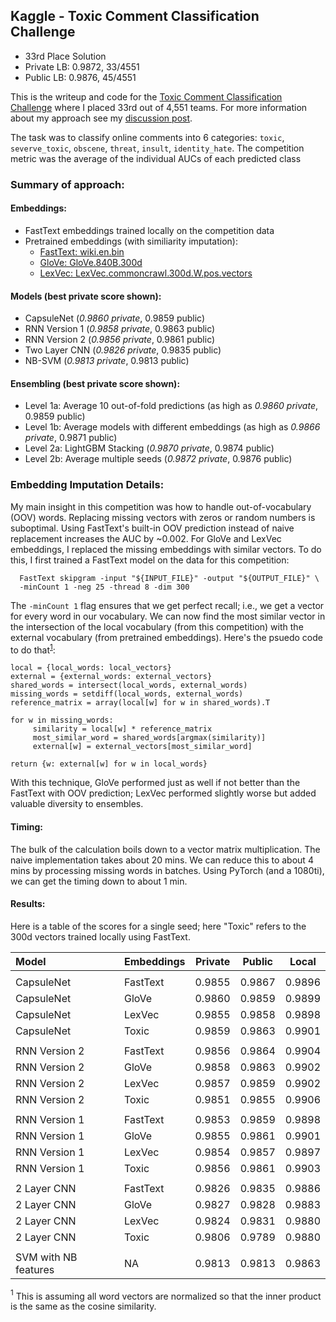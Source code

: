 ## Kaggle - Toxic Comment Classification Challenge

* 33rd Place Solution 
* Private LB: 0.9872, 33/4551
* Public LB: 0.9876, 45/4551

This is the writeup and code for the [Toxic Comment Classification Challenge](https://www.kaggle.com/c/jigsaw-toxic-comment-classification-challenge) where I placed 33rd out of 4,551 teams.  For more information about my approach see my [discussion post](https://www.kaggle.com/c/jigsaw-toxic-comment-classification-challenge/discussion/52666). 

The task was to classify online comments into 6 categories: `toxic`, `severve_toxic`, `obscene`, `threat`, `insult`, `identity_hate`.  The competition metric was the average of the individual AUCs of each predicted class


### Summary of approach:



#### Embeddings: 
   - FastText embeddings trained locally on the competition data
   - Pretrained embeddings (with similiarity imputation): 
      * [FastText: wiki.en.bin](https://fastText.cc/docs/en/english-vectors.html)
      * [GloVe: GloVe.840B.300d](https://nlp.stanford.edu/projects/glove/) 
      * [LexVec: LexVec.commoncrawl.300d.W.pos.vectors](https://github.com/alexandres/lexvec)

#### Models (best private score shown): 
   - CapsuleNet    (*0.9860 private*,	0.9859 public)
   - RNN Version 1 (*0.9858 private*,	0.9863 public)
   - RNN Version 2 (*0.9856 private*,	0.9861 public)
   - Two Layer CNN (*0.9826 private*,	0.9835 public)
   - NB-SVM (*0.9813 private*, 0.9813 public)
	
#### Ensembling (best private score shown):
   - Level 1a: Average 10 out-of-fold predictions (as high as *0.9860 private*, 0.9859 public)
   - Level 1b: Average models with different embeddings (as high as *0.9866 private*, 0.9871 public)
   - Level 2a: LightGBM Stacking (*0.9870 private*, 0.9874 public)
   - Level 2b: Average multiple seeds (*0.9872 private*, 0.9876 public)
   
### Embedding Imputation Details:


My main insight in this competition was how to handle out-of-vocabulary (OOV) words.  Replacing missing vectors with zeros or random numbers is suboptimal.  Using FastText's built-in OOV prediction instead of naive replacement increases the AUC by ~0.002.  For GloVe and LexVec embeddings, I replaced the missing embeddings with similar vectors. To do this, I first trained a FastText model on the data for this competition:
```
  FastText skipgram -input "${INPUT_FILE}" -output "${OUTPUT_FILE}" \
  -minCount 1 -neg 25 -thread 8 -dim 300
```
The `-minCount 1` flag ensures that we get perfect recall; i.e., we get a vector for every word in our vocabulary.  We can now find the most similar vector in the intersection of the local vocabulary (from this competition) with the external vocabulary (from pretrained embeddings).  Here's the psuedo code to do that<sup>[1](#footnote1)</sup>:
```
local = {local_words: local_vectors}
external = {external_words: external_vectors}
shared_words = intersect(local_words, external_words)
missing_words = setdiff(local_words, external_words)
reference_matrix = array(local[w] for w in shared_words).T

for w in missing_words:
     similarity = local[w] * reference_matrix
     most_similar_word = shared_words[argmax(similarity)]
     external[w] = external_vectors[most_similar_word]

return {w: external[w] for w in local_words}
```
With this technique, GloVe performed just as well if not better than the FastText with OOV prediction; LexVec performed slightly worse but added valuable diversity to ensembles. 


#### Timing:
The bulk of the calculation boils down to a vector matrix multiplication.  The naive implementation takes about 20 mins. We can reduce this to about 4 mins by processing missing words in batches.  Using PyTorch (and a 1080ti), we can get the timing down to about 1 min. 

#### Results:
Here is a table of the scores for a single seed; here "Toxic" refers to the 300d vectors trained locally using FastText. 


| Model	| Embeddings | Private | Public | Local |
|:------ |:---------- | ------- | ------ | ----- |
|  |
| CapsuleNet	| FastText	| 0.9855	| 0.9867	| 0.9896|
| CapsuleNet	| GloVe	| 0.9860 	| 0.9859	| 0.9899|
| CapsuleNet	| LexVec	| 0.9855	| 0.9858	| 0.9898|
| CapsuleNet	| Toxic	| 0.9859	| 0.9863	| 0.9901|
|  |
| RNN Version 2	| FastText	| 0.9856	| 0.9864	| 0.9904|
| RNN Version 2	| GloVe	| 0.9858 	| 0.9863	| 0.9902|
| RNN Version 2	| LexVec	| 0.9857	| 0.9859	| 0.9902|
| RNN Version 2	| Toxic	| 0.9851	| 0.9855	| 0.9906|
|  |
| RNN Version 1	| FastText	| 0.9853	| 0.9859	| 0.9898|
| RNN Version 1	| GloVe	| 0.9855	| 0.9861	| 0.9901|
| RNN Version 1	| LexVec	| 0.9854	| 0.9857	| 0.9897|
| RNN Version 1	| Toxic	| 0.9856 | 0.9861	| 0.9903|
|  |
| 2 Layer CNN	| FastText	| 0.9826	| 0.9835	| 0.9886|
| 2 Layer CNN	| GloVe 	| 0.9827	| 0.9828	| 0.9883|
| 2 Layer CNN	| LexVec	| 0.9824	| 0.9831	| 0.9880|
| 2 Layer CNN	| Toxic	| 0.9806	| 0.9789	| 0.9880|
|  |
| SVM with NB features	| NA	| 0.9813	| 0.9813	| 0.9863|

<a name="footnote1"><sup>1</sup></a> This is assuming all word vectors are normalized so that the inner product is the same as the cosine similarity.  
